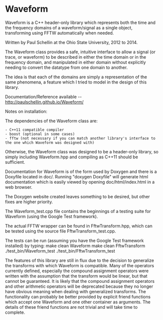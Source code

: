 Waveform
========

Waveform is a C++ header-only library which represents both the time and the frequency domains of a waveform/signal as a single object, transforming using FFTW automatically when needed.

Written by Paul Schellin at the Ohio State University, 2012 to 2014.

The Waveform class provides a safe, intuitive interface to allow a signal (or trace, or waveform) to be described in either the time domain or in the frequency domain, and manipulated in either domain without explicitly needing to convert the datatype from one domain to another.

The idea is that each of the domains are simply a representation of the same phenomena, a feature which I tried to model in the design of this library.


Documentation/Reference available --  http://paulschellin.github.io/Waveform/


Notes on installation:

	
The dependencies of the Waveform class are:

	- C++11 compatible compiler
	- boost	(optional in some cases)
	- fftw (not necessary if you can match another library's interface to the one which Waveform was designed with)


Otherwise, the Waveform class was designed to be a header-only library, so simply including Waveform.hpp and compiling as C++11 should be sufficient.

Documentation for Waveform is of the form used by Doxygen and there is a Doxyfile located in doc/. Running "doxygen Doxyfile" will generate html documentation which is easily viewed by opening doc/html/index.html in a web browser.

The Doxygen website created leaves something to be desired, but other fixes are higher priority.

The Waveform_test.cpp file contains the beginnings of a testing suite for Waveform (using the Google Test framework).

The actual FFTW wrapper can be found in FftwTransform.hpp, which can be tested using the source file FftwTransform_test.cpp.

The tests can be run (assuming you have the Google Test framework installed) by typing:
	make clean Waveform
	make clean FftwTransform
	./test_bin/Waveform_test
	./test_bin/FftwTransform_test


The features of this library are still in flux due to the decision to generalize the transforms with which Waveform is compatible. Many of the operators currently defined, especially the compound assignment operators were written with the assumption that the transform would be linear, but that cannot be guaranteed. It is likely that the compound assignment operators and other arithmetic operators will be deprecated because they no longer have obvious meaning when dealing with generalized transforms. The functionality can probably be better provided by explicit friend functions which accept one Waveform and one other container as arguments. The details of these friend functions are not trivial and will take time to complete.
	
